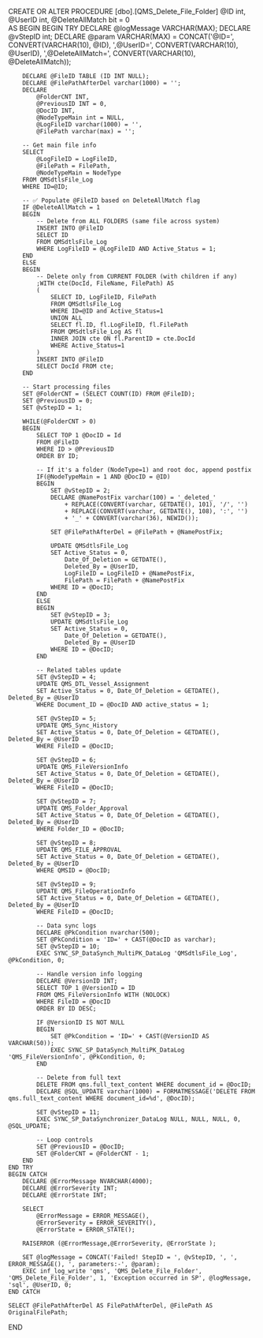 CREATE OR ALTER PROCEDURE [dbo].[QMS_Delete_File_Folder]
    @ID int,
    @UserID int,
    @DeleteAllMatch bit = 0  
AS
BEGIN
    BEGIN TRY 
        DECLARE @logMessage VARCHAR(MAX);
        DECLARE @vStepID int;
        DECLARE @param VARCHAR(MAX) = CONCAT('@ID=', CONVERT(VARCHAR(10), @ID), ',@UserID=', CONVERT(VARCHAR(10), @UserID), ',@DeleteAllMatch=', CONVERT(VARCHAR(10), @DeleteAllMatch));


        DECLARE @FileID TABLE (ID INT NULL);  
        DECLARE @FilePathAfterDel varchar(1000) = '';
        DECLARE 
            @FolderCNT INT,
            @PreviousID INT = 0,
            @DocID INT,
            @NodeTypeMain int = NULL,
            @LogFileID varchar(1000) = '',
            @FilePath varchar(max) = '';

        -- Get main file info
        SELECT 
            @LogFileID = LogFileID, 
            @FilePath = FilePath, 
            @NodeTypeMain = NodeType 
        FROM QMSdtlsFile_Log 
        WHERE ID=@ID;

        -- ✅ Populate @FileID based on DeleteAllMatch flag
        IF @DeleteAllMatch = 1
        BEGIN
            -- Delete from ALL FOLDERS (same file across system)
            INSERT INTO @FileID
            SELECT ID
            FROM QMSdtlsFile_Log
            WHERE LogFileID = @LogFileID AND Active_Status = 1;
        END
        ELSE
        BEGIN
            -- Delete only from CURRENT FOLDER (with children if any)
            ;WITH cte(DocId, FileName, FilePath) AS
            (
                SELECT ID, LogFileID, FilePath
                FROM QMSdtlsFile_Log
                WHERE ID=@ID and Active_Status=1
                UNION ALL
                SELECT fl.ID, fl.LogFileID, fl.FilePath
                FROM QMSdtlsFile_Log AS fl
                INNER JOIN cte ON fl.ParentID = cte.DocId
                WHERE Active_Status=1
            )
            INSERT INTO @FileID
            SELECT DocId FROM cte;
        END

        -- Start processing files
        SET @FolderCNT = (SELECT COUNT(ID) FROM @FileID);  
        SET @PreviousID = 0;  
        SET @vStepID = 1;

        WHILE(@FolderCNT > 0)
        BEGIN  
            SELECT TOP 1 @DocID = Id 
            FROM @FileID 
            WHERE ID > @PreviousID 
            ORDER BY ID;  

            -- If it's a folder (NodeType=1) and root doc, append postfix
            IF(@NodeTypeMain = 1 AND @DocID = @ID)
            BEGIN  
                SET @vStepID = 2;
                DECLARE @NamePostFix varchar(100) = '_deleted_' 
                    + REPLACE(CONVERT(varchar, GETDATE(), 101), '/', '') 
                    + REPLACE(CONVERT(varchar, GETDATE(), 108), ':', '') 
                    + '_' + CONVERT(varchar(36), NEWID());

                SET @FilePathAfterDel = @FilePath + @NamePostFix;

                UPDATE QMSdtlsFile_Log 
                SET Active_Status = 0,
                    Date_Of_Deletion = GETDATE(),
                    Deleted_By = @UserID, 
                    LogFileID = LogFileID + @NamePostFix,
                    FilePath = FilePath + @NamePostFix
                WHERE ID = @DocID;
            END
            ELSE
            BEGIN  
                SET @vStepID = 3;
                UPDATE QMSdtlsFile_Log 
                SET Active_Status = 0,
                    Date_Of_Deletion = GETDATE(),
                    Deleted_By = @UserID
                WHERE ID = @DocID; 
            END  

            -- Related tables update
            SET @vStepID = 4;
            UPDATE QMS_DTL_Vessel_Assignment 
            SET Active_Status = 0, Date_Of_Deletion = GETDATE(), Deleted_By = @UserID
            WHERE Document_ID = @DocID AND active_status = 1;

            SET @vStepID = 5;
            UPDATE QMS_Sync_History 
            SET Active_Status = 0, Date_Of_Deletion = GETDATE(), Deleted_By = @UserID
            WHERE FileID = @DocID;

            SET @vStepID = 6;
            UPDATE QMS_FileVersionInfo 
            SET Active_Status = 0, Date_Of_Deletion = GETDATE(), Deleted_By = @UserID
            WHERE FileID = @DocID;

            SET @vStepID = 7;
            UPDATE QMS_Folder_Approval 
            SET Active_Status = 0, Date_Of_Deletion = GETDATE(), Deleted_By = @UserID
            WHERE Folder_ID = @DocID;

            SET @vStepID = 8;
            UPDATE QMS_FILE_APPROVAL 
            SET Active_Status = 0, Date_Of_Deletion = GETDATE(), Deleted_By = @UserID
            WHERE QMSID = @DocID;

            SET @vStepID = 9;
            UPDATE QMS_FileOperationInfo 
            SET Active_Status = 0, Date_Of_Deletion = GETDATE(), Deleted_By = @UserID
            WHERE FileID = @DocID;

            -- Data sync logs
            DECLARE @PkCondition nvarchar(500);
            SET @PkCondition = 'ID=' + CAST(@DocID as varchar);
            SET @vStepID = 10;
            EXEC SYNC_SP_DataSynch_MultiPK_DataLog 'QMSdtlsFile_Log', @PkCondition, 0;  

            -- Handle version info logging
            DECLARE @VersionID INT;
            SELECT TOP 1 @VersionID = ID  
            FROM QMS_FileVersionInfo WITH (NOLOCK) 
            WHERE FileID = @DocID 
            ORDER BY ID DESC;

            IF @VersionID IS NOT NULL
            BEGIN
                SET @PkCondition = 'ID=' + CAST(@VersionID AS VARCHAR(50));
                EXEC SYNC_SP_DataSynch_MultiPK_DataLog 'QMS_FileVersionInfo', @PkCondition, 0;
            END			

            -- Delete from full text
            DELETE FROM qms.full_text_content WHERE document_id = @DocID; 
            DECLARE @SQL_UPDATE varchar(1000) = FORMATMESSAGE('DELETE FROM qms.full_text_content WHERE document_id=%d', @DocID);

            SET @vStepID = 11;
            EXEC SYNC_SP_DataSynchronizer_DataLog NULL, NULL, NULL, 0, @SQL_UPDATE;

            -- Loop controls
            SET @PreviousID = @DocID;  
            SET @FolderCNT = @FolderCNT - 1;  
        END
    END TRY
    BEGIN CATCH
        DECLARE @ErrorMessage NVARCHAR(4000);
        DECLARE @ErrorSeverity INT;
        DECLARE @ErrorState INT;
 
        SELECT 
            @ErrorMessage = ERROR_MESSAGE(),
            @ErrorSeverity = ERROR_SEVERITY(),    
            @ErrorState = ERROR_STATE();   

        RAISERROR (@ErrorMessage,@ErrorSeverity, @ErrorState );

        SET @logMessage = CONCAT('Failed! StepID = ', @vStepID, ', ', ERROR_MESSAGE(), ', parameters:-', @param);
        EXEC inf_log_write 'qms', 'QMS_Delete_File_Folder', 'QMS_Delete_File_Folder', 1, 'Exception occurred in SP', @logMessage, 'sql', @UserID, 0;   
    END CATCH    

    SELECT @FilePathAfterDel AS FilePathAfterDel, @FilePath AS OriginalFilePath;
END